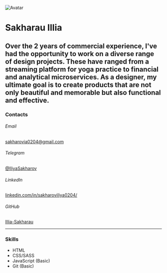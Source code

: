 
![Avatar](../rsschool-cv/src/avatar.png)
# Sakharau Illia
Over the 2 years of commercial experience, I've had the opportunity to work on a diverse range of design projects. These have ranged from a streaming platform for yoga practice to financial and analytical microservices. 
As a designer, my ultimate goal is to create products that are not only beautiful and memorable but also functional and effective.
---

### Contacts

###### Email
[sakharovia0204@gmail.com](sakharovia0204@gmail.com "Email")
###### Telegram
[@IliyaSakharov](https://t.me/IliyaSakharov "Telegram")
###### LinkedIn
[linkedin.com/in/sakharoviliya0204/](https://www.linkedin.com/in/sakharoviliya0204/ "LinkedIn")
###### GitHub
[Illia-Sakharau](https://github.com/Illia-Sakharau "GitHub")

---

### Skills

* HTML
* CSS/SASS
* JavaScript (Basic)
* Git (Basic)

